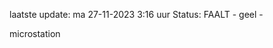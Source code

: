 laatste update: 
ma 27-11-2023  3:16   uur 
Status: FAALT - geel - 
<div class="service Y">microstation</div>